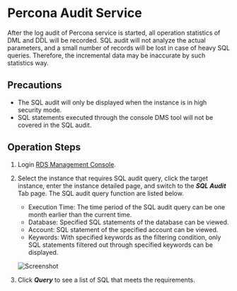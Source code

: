 # Percona Audit Service
After the log audit of Percona service is started, all operation statistics of DML and DDL will be recorded.
SQL audit will not analyze the actual parameters, and a small number of records will be lost in case of heavy SQL queries. Therefore, the incremental data may be inaccurate by such statistics way.

## Precautions
* The SQL audit will only be displayed when the instance is in high security mode.
* SQL statements executed through the console DMS tool will not be covered in the SQL audit. 

## Operation Steps
1. Login [RDS Management Console](https://rds-console.jdcloud.com/database).  
2. Select the instance that requires SQL audit query, click the target instance, enter the instance detailed page, and switch to the ***SQL Audit*** Tab page. The SQL audit query function are listed below.  
    * Execution Time: The time period of the SQL audit query can be one month earlier than the current time.
    * Database: Specified SQL statements of the database can be viewed.
    * Account: SQL statement of the specified account can be viewed.
    * Keywords: With specified keywords as the filtering condition, only SQL statements filtered out through specified keywords can be displayed.

    ![Screenshot](https://img1.jcloudcs.com/cms/0fb72d45-8e54-4ef9-a4c1-a1af3b66421020180319113956.png)

3. Click ***Query*** to see a list of SQL that meets the requirements.
